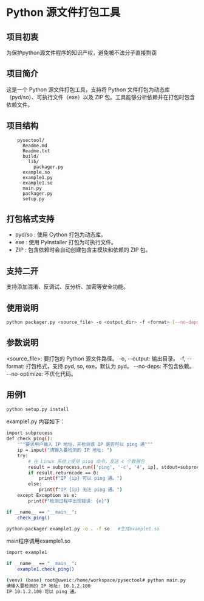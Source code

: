 # Python 源文件打包工具

## 项目初衷
为保护python源文件程序的知识产权，避免被不法分子直接剽窃

## 项目简介
这是一个 Python 源文件打包工具，支持将 Python 文件打包为动态库（pyd/so）、可执行文件（exe）以及 ZIP 包。工具能够分析依赖并在打包时包含依赖文件。

## 项目结构
```plaintext
    pysectool/ 
      Readme.md 
      Readme.txt 
      build/ 
        lib/ 
          packager.py 
      example.so 
      example1.py 
      example1.so 
      main.py 
      packager.py 
      setup.py 
  ```    

## 打包格式支持
- pyd/so : 使用 Cython 打包为动态库。
- exe : 使用 PyInstaller 打包为可执行文件。
- ZIP : 包含依赖时会自动创建包含主模块和依赖的 ZIP 包。

## 支持二开
支持添加混淆、反调试、反分析、加密等安全功能。


## 使用说明
```bash
python packager.py <source_file> -o <output_dir> -f <format> [--no-deps] [--no-optimize]
```

## 参数说明
<source_file>: 要打包的 Python 源文件路径。
-o, --output: 输出目录。
-f, --format: 打包格式，支持 pyd, so, exe，默认为 pyd。
--no-deps: 不包含依赖。
--no-optimize: 不优化代码。


## 用例1
```bash
python setup.py install
```

example1.py 内容如下：
```bash
import subprocess
def check_ping(): 
    """要求用户输入 IP 地址，并检测该 IP 是否可以 ping 通"""
    ip = input("请输入要检测的 IP 地址: ")
    try:
        # 在 Linux 系统上使用 ping 命令，发送 4 个数据包
        result = subprocess.run(['ping', '-c', '4', ip], stdout=subprocess.PIPE, stderr=subprocess.PIPE, text=True)
        if result.returncode == 0:
            print(f"IP {ip} 可以 ping 通。")
        else:
            print(f"IP {ip} 无法 ping 通。")
    except Exception as e:
        print(f"检测过程中出现错误: {e}")

if __name__ == "__main__":
    check_ping()
```

```bash
python-packager example1.py -o . -f so   #生成example1.so
```

main程序调用example1.so

```bash
import example1

if __name__ == "__main__":
    example1.check_ping()
```

```bash
(venv) (base) root@uweic:/home/workspace/pysectool# python main.py 
请输入要检测的 IP 地址: 10.1.2.100
IP 10.1.2.100 可以 ping 通。
```
